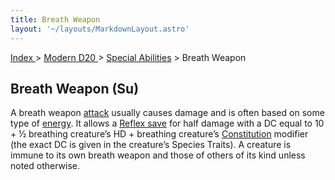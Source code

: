 ```yaml
---
title: Breath Weapon
layout: '~/layouts/MarkdownLayout.astro'
---
```


[ Index ](/) > [ Modern D20 ](/modern.d20.srd) > [Special Abilities](/modern.d20.srd/special.abilities) > Breath Weapon

## Breath Weapon (Su)

A breath weapon [attack](/modern.d20.srd/combat/attack.actions) usually causes
damage and is often based on some type of
[energy](/modern.d20.srd/environment.hazards/index). It allows a [Reflex save](/modern.d20.srd/basics/saving.throws) for half damage with a DC equal to
10 + ½ breathing creature’s HD + breathing creature’s
[Constitution](/modern.d20.srd/basics/ability.scores) modifier (the exact DC
is given in the creature’s Species Traits). A creature is immune to its own
breath weapon and those of others of its kind unless noted otherwise.

